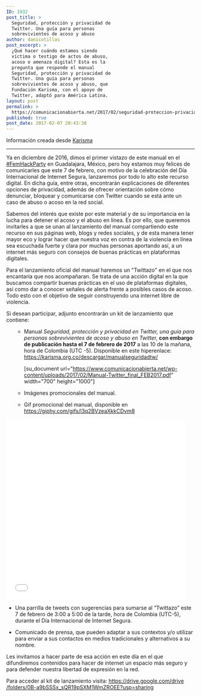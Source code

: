 ```yaml
---
ID: 1932
post_title: >
  Seguridad, protección y privacidad de
  Twitter. Una guía para personas
  sobrevivientes de acoso y abuso
author: danicotillas
post_excerpt: >
  ¿Qué hacer cuándo estamos siendo
  víctima o testigo de actos de abuso,
  acoso o amenaza digital? Esta es la
  pregunta que responde el manual
  Seguridad, protección y privacidad de
  Twitter. Una guía para personas
  sobrevivientes de acoso y abuso, que
  Fundación Karisma, con el apoyo de
  Twitter, adaptó para América Latina.
layout: post
permalink: >
  https://comunicacionabierta.net/2017/02/seguridad-proteccion-privacidad-twitter-una-guia-personas-sobrevivientes-acoso-abuso/
published: true
post_date: 2017-02-07 20:43:38
---
```

<p dir="ltr">Información creada desde <a href="https://karisma.org.co">Karisma</a></p>


<hr />
<p dir="ltr">Ya en diciembre de 2016, dimos el primer vistazo de este manual en el <a href="https://karisma.org.co/una-fiesta-para-hackear-la-violencia-en-linea/" target="_blank" data-saferedirecturl="https://www.google.com/url?hl=es&amp;q=https://karisma.org.co/una-fiesta-para-hackear-la-violencia-en-linea/&amp;source=gmail&amp;ust=1486230841303000&amp;usg=AFQjCNGluKix74R13Y8JQZjG8qXpEQoh8A">#FemHackParty</a> en Guadalajara, México, pero hoy estamos muy felices de comunicarles que este 7 de febrero, con motivo de la celebración del Día Internacional de Internet Segura, lanzaremos por todo lo alto este recurso digital. En dicha guía, entre otras, encontrarán explicaciones de diferentes opciones de privacidad, además de ofrecer orientación sobre cómo denunciar, bloquear y comunicarse con Twitter cuando se está ante un caso de abuso o acoso en la red social.</p>
<p dir="ltr">Sabemos del interés que existe por este material y de su importancia en la lucha para detener el acoso y el abuso en línea. Es por ello, que queremos invitarles a que se unan al lanzamiento del manual compartiendo este recurso en sus páginas web, blogs y redes sociales, y de esta manera tener mayor eco y lograr hacer que nuestra voz en contra de la violencia en línea sea escuchada fuerte y clara por muchas personas aportando así, a un internet más seguro con consejos de buenas prácticas en plataformas digitales.</p>
<p dir="ltr">Para el lanzamiento oficial del manual haremos un "Twittazo" en el que nos encantaría que nos acompañaran. Se trata de una acción digital en la que buscamos compartir buenas prácticas en el uso de plataformas digitales, así como dar a conocer señales de alerta frente a posibles casos de acoso. Todo esto con el objetivo de seguir construyendo una internet libre de violencia.</p>
<p dir="ltr">Si desean participar, adjunto encontrarán un kit de lanzamiento que contiene:</p>

<ol>
<ul>
 	<li dir="ltr">
<p dir="ltr">Manual<i> </i><i>Seguridad, protección y privacidad en Twitter, una guía para personas sobrevivientes de acoso y abuso en Twitte</i>r, <b>con embargo de publicación hasta el 7 de febrero de 2017</b> a las 10 de la mañana, hora de Colombia (UTC -5). Disponible en este hiperenlace:
<a href="https://karisma.org.co/descargar/manualseguridadtw/" target="_blank" data-saferedirecturl="https://www.google.com/url?hl=es&amp;q=https://karisma.org.co/descargar/manualseguridadtw/&amp;source=gmail&amp;ust=1486230841303000&amp;usg=AFQjCNHmdRE6iePA1AGPs6ZRHHr-fKjk0w">https://karisma.org.co/descarg<wbr />ar/manualseguridadtw/
</a></p>

[su_document url="https://www.comunicacionabierta.net/wp-content/uploads/2017/02/Manual-Twitter_final_FEB2017.pdf" width="700" height="1000"]</li>
 	<li dir="ltr">
<p dir="ltr">Imágenes promocionales del manual.</p>
</li>
 	<li dir="ltr">
<p dir="ltr">Gif promocional del manual, disponible en <a href="https://giphy.com/gifs/l3q2BVzeaXkkCDvm8" target="_blank" data-saferedirecturl="https://www.google.com/url?hl=es&amp;q=https://giphy.com/gifs/l3q2BVzeaXkkCDvm8&amp;source=gmail&amp;ust=1486230841303000&amp;usg=AFQjCNGOdX9idn1M0hDKC5exB95WyjXMfQ">https://giphy.com/gifs/l3q2BVze<wbr />aXkkCDvm8</a></p>
</li>
</ul>
</ol>
<iframe class="giphy-embed" src="//giphy.com/embed/l3q2BVzeaXkkCDvm8" width="480" height="480" frameborder="0" allowfullscreen="allowfullscreen"></iframe>
<ul>
 	<li dir="ltr">
<p dir="ltr">Una parrilla de tweets con sugerencias para sumarse al “Twittazo” este 7 de febrero de 3:00 a 5:00 de la tarde, hora de Colombia (UTC-5), durante el Día Internacional de Internet Segura.</p>
</li>
 	<li dir="ltr">
<p dir="ltr">Comunicado de prensa, que pueden adaptar a sus contextos y/o utilizar para enviar a sus contactos en medios tradicionales y alternativos a su nombre.</p>
</li>
</ul>
<p dir="ltr">Les invitamos a hacer parte de esa acción en este día en el que difundiremos contenidos para hacer de internet un espacio más seguro y para defender nuestra libertad de expresión en la red.</p>
Para acceder al kit de lanzamiento visita: <a href="https://drive.google.com/drive/folders/0B-a9bSSSx_sQR19pSXM1WmZROEE?usp=sharing" target="_blank" data-saferedirecturl="https://www.google.com/url?hl=es&amp;q=https://drive.google.com/drive/folders/0B-a9bSSSx_sQR19pSXM1WmZROEE?usp%3Dsharing&amp;source=gmail&amp;ust=1486230841303000&amp;usg=AFQjCNF80dDpyEtGJ9RMRLmkdQTUDlrG5Q">https://drive.google.com/drive<wbr />/folders/0B-a9bSSSx_sQR19pSXM1<wbr />WmZROEE?usp=sharing</a>